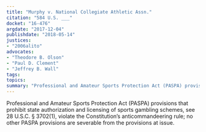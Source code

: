 ```yaml
---
title: "Murphy v. National Collegiate Athletic Assn."
citation: "584 U.S. ___"
docket: "16-476"
argdate: "2017-12-04"
publishdate: "2018-05-14"
justices:
- "2006alito"
advocates:
- "Theodore B. Olson"
- "Paul D. Clement"
- "Jeffrey B. Wall"
tags:
topics:
summary: "Professional and Amateur Sports Protection Act (PASPA) provisions that prohibit state authorization and licensing of sports gambling schemes, see 28 U.S.C. § 3702(1), violate the Constitution’s anticommandeering rule; no other PASPA provisions are severable from the provisions at issue."
---
```

Professional and Amateur Sports Protection Act (PASPA) provisions that prohibit state authorization and licensing of sports gambling schemes, see 28 U.S.C. § 3702(1), violate the Constitution’s anticommandeering rule; no other PASPA provisions are severable from the provisions at issue.

